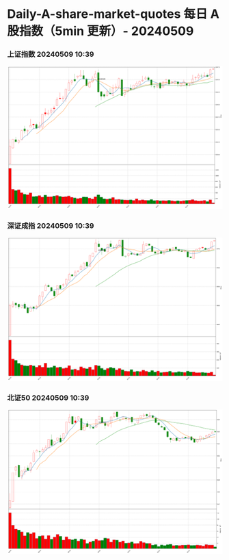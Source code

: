 
# Daily-A-share-market-quotes 每日 A 股指数（5min 更新）- 20240509

### 上证指数 20240509 10:39
![](./fig/2024/5/20240509-sh000001.png)

### 深证成指 20240509 10:39
![](./fig/2024/5/20240509-sz399001.png)

### 北证50 20240509 10:39
![](./fig/2024/5/20240509-bj899050.png)
